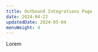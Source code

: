 ```yaml
---
title: Outbound Integrations Page
date: 2024-04-22
updatedDate: 2024-05-04
menuWeight: 4
---
```


Lorem
